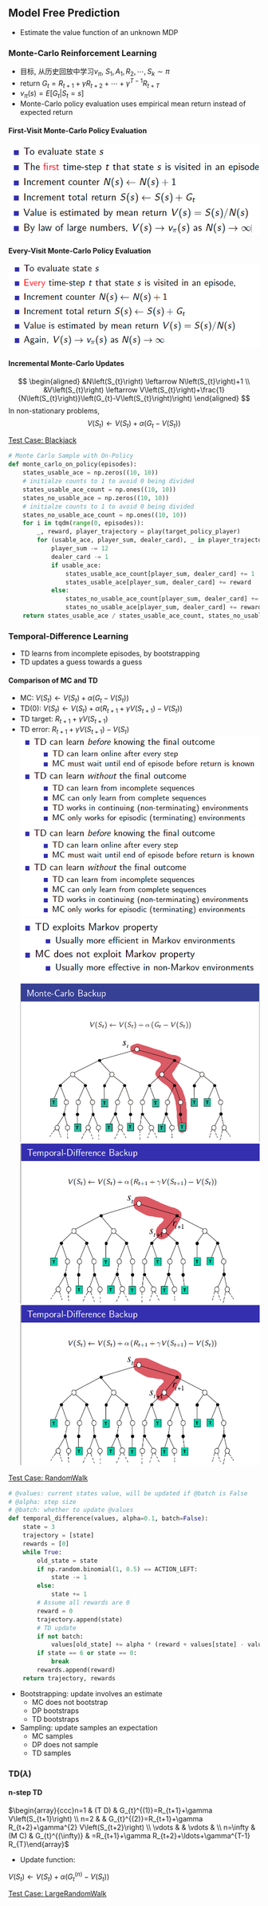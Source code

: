 <head>
    <script src="https://cdn.mathjax.org/mathjax/latest/MathJax.js?config=TeX-AMS-MML_HTMLorMML" type="text/javascript"></script>
    <script type="text/x-mathjax-config">
    	MathJax.Hub.Config({tex2jax: {
             inlineMath: [['$','$']],
             displayMath: [["\\(","\\)"],["\\[","\\]"]],
             processEscapes: true
           }
         });
    </script>
</head>

## Model Free Prediction

* Estimate the value function of an unknown MDP

### Monte-Carlo Reinforcement Learning

* 目标, 从历史回放中学习$v_\pi$, $S_1,A_1,R_2,\cdots,S_k\sim \pi$
* return $G_t=R_{t+1}+\gamma R_{t+2}+\cdots+\gamma^{T-1}R_{t+T}$
* $v_\pi(s)=E[G_t|S_t=s]$
* Monte-Carlo policy evaluation uses empirical mean return instead of expected return

#### First-Visit Monte-Carlo Policy Evaluation
![](images/2022-02-07-19-14-27.png)
#### Every-Visit Monte-Carlo Policy Evaluation
![](images/2022-02-07-19-15-07.png)
#### Incremental Monte-Carlo Updates
$$
\begin{aligned}
&N\left(S_{t}\right) \leftarrow N\left(S_{t}\right)+1 \\
&V\left(S_{t}\right) \leftarrow V\left(S_{t}\right)+\frac{1}{N\left(S_{t}\right)}\left(G_{t}-V\left(S_{t}\right)\right)
\end{aligned}
$$
In non-stationary problems,
$$
V\left(S_{t}\right) \leftarrow V\left(S_{t}\right)+\alpha\left(G_{t}-V\left(S_{t}\right)\right)
$$

[Test Case: Blackjack](../demos/reinforcement/blackjack.ipynb)

```python
# Monte Carlo Sample with On-Policy
def monte_carlo_on_policy(episodes):
    states_usable_ace = np.zeros((10, 10))
    # initialze counts to 1 to avoid 0 being divided
    states_usable_ace_count = np.ones((10, 10))
    states_no_usable_ace = np.zeros((10, 10))
    # initialze counts to 1 to avoid 0 being divided
    states_no_usable_ace_count = np.ones((10, 10))
    for i in tqdm(range(0, episodes)):
        _, reward, player_trajectory = play(target_policy_player)
        for (usable_ace, player_sum, dealer_card), _ in player_trajectory:
            player_sum -= 12
            dealer_card -= 1
            if usable_ace:
                states_usable_ace_count[player_sum, dealer_card] += 1
                states_usable_ace[player_sum, dealer_card] += reward
            else:
                states_no_usable_ace_count[player_sum, dealer_card] += 1
                states_no_usable_ace[player_sum, dealer_card] += reward
    return states_usable_ace / states_usable_ace_count, states_no_usable_ace / states_no_usable_ace_count

```


### Temporal-Difference Learning
* TD learns from incomplete episodes, by bootstrapping
* TD updates a guess towards a guess

####  Comparison of MC and TD
* MC: $V\left(S_{t}\right) \leftarrow V\left(S_{t}\right)+\alpha\left(G_{t}-V\left(S_{t}\right)\right)$
* TD(0): $V\left(S_{t}\right) \leftarrow V\left(S_{t}\right)+\alpha\left(R_{t+1}+\gamma V\left(S_{t+1}\right)-V\left(S_{t}\right)\right)$
* TD target: $R_{t+1}+\gamma V\left(S_{t+1}\right)$
* TD error: $R_{t+1}+\gamma V\left(S_{t+1}\right)-V\left(S_{t}\right)$
![](images/2022-02-07-19-42-36.png)
![](images/2022-02-07-19-43-53.png)
![](images/2022-02-07-19-48-27.png)
![](images/2022-02-07-19-47-46.png)
![](images/2022-02-07-19-48-50.png)
![](images/2022-02-07-19-49-07.png)


[Test Case: RandomWalk](../demos/reinforcement/random_walk.ipynb)
```python
# @values: current states value, will be updated if @batch is False
# @alpha: step size
# @batch: whether to update @values
def temporal_difference(values, alpha=0.1, batch=False):
    state = 3
    trajectory = [state]
    rewards = [0]
    while True:
        old_state = state
        if np.random.binomial(1, 0.5) == ACTION_LEFT:
            state -= 1
        else:
            state += 1
        # Assume all rewards are 0
        reward = 0
        trajectory.append(state)
        # TD update
        if not batch:
            values[old_state] += alpha * (reward + values[state] - values[old_state])
        if state == 6 or state == 0:
            break
        rewards.append(reward)
    return trajectory, rewards
```

* Bootstrapping: update involves an estimate
  * MC does not bootstrap
  * DP bootstraps
  * TD bootstraps
* Sampling: update samples an expectation
  * MC samples
  * DP does not sample
  * TD samples



### TD($\lambda$)

#### n-step TD

$\begin{array}{ccc}n=1 & (T D) & G_{t}^{(1)}=R_{t+1}+\gamma V\left(S_{t+1}\right) \\ n=2 & & G_{t}^{(2)}=R_{t+1}+\gamma R_{t+2}+\gamma^{2} V\left(S_{t+2}\right) \\ \vdots & & \vdots & \\ n=\infty & (M C) & G_{t}^{(\infty)} & =R_{t+1}+\gamma R_{t+2}+\ldots+\gamma^{T-1} R_{T}\end{array}$

* Update function:

$V\left(S_{t}\right) \leftarrow V\left(S_{t}\right)+\alpha\left(G_{t}^{(n)}-V\left(S_{t}\right)\right)$

[Test Case: LargeRandomWalk](../demos/reinforcement/TD_lambda.ipynb)